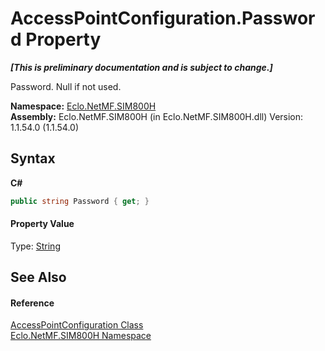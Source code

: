# AccessPointConfiguration.Password Property 
 _**\[This is preliminary documentation and is subject to change.\]**_

Password. Null if not used.

**Namespace:**&nbsp;<a href="N_Eclo_NetMF_SIM800H">Eclo.NetMF.SIM800H</a><br />**Assembly:**&nbsp;Eclo.NetMF.SIM800H (in Eclo.NetMF.SIM800H.dll) Version: 1.1.54.0 (1.1.54.0)

## Syntax

**C#**<br />
``` C#
public string Password { get; }
```


#### Property Value
Type: <a href="http://msdn2.microsoft.com/en-us/library/s1wwdcbf" target="_blank">String</a>

## See Also


#### Reference
<a href="T_Eclo_NetMF_SIM800H_AccessPointConfiguration">AccessPointConfiguration Class</a><br /><a href="N_Eclo_NetMF_SIM800H">Eclo.NetMF.SIM800H Namespace</a><br />